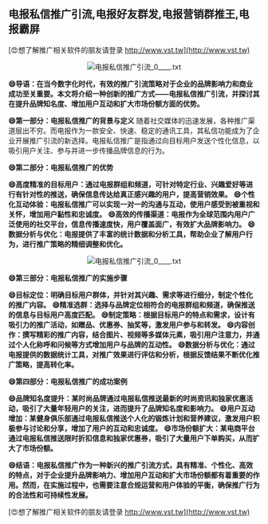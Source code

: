 ## **电报私信推广引流,电报好友群发,电报营销群推王,电报霸屏**

[😍想了解推广相关软件的朋友请登录 http://www.vst.tw](http://www.vst.tw)

 <center><img src="https://vst.tw/MP4/tuiguang/png/3.png" alt="电报私信推广引流_0____.txt"></center>

**😄导语：在当今数字化时代，有效的推广引流策略对于企业的品牌影响力和商业成功至关重要。本文将介绍一种创新的推广方式——电报私信推广引流，并探讨其在提升品牌知名度、增加用户互动和扩大市场份额方面的优势。**

**😄第一部分：电报私信推广的背景与定义**
随着社交媒体的迅速发展，各种推广渠道层出不穷。而电报作为一款安全、快速、稳定的通讯工具，其私信功能成为了企业开展推广引流的新选择。电报私信推广是指通过向目标用户发送个性化信息，以吸引用户关注、参与并进一步传播品牌信息的行为。

**😄第二部分：电报私信推广的优势**

**😄高度精准的目标用户：通过电报群组和频道，可针对特定行业、兴趣爱好等进行有针对性的推送，确保信息传达给真正感兴趣的用户，提高营销效果。**
**😄个性化互动体验：电报私信推广可以实现一对一的沟通与互动，使用户感受到被重视和关怀，增加用户黏性和忠诚度。**
**😄高效的传播渠道：电报作为全球范围内用户广泛使用的社交平台，信息传播速度快，用户覆盖面广，有效扩大品牌影响力。**
**😄数据分析与优化：电报提供了丰富的统计数据和分析工具，帮助企业了解用户行为，进行推广策略的精细调整和优化。**

 <center><img src="https://vst.tw/MP4/tuiguang/png/0.png" alt="电报私信推广引流_0____.txt"></center>

**😄第三部分：电报私信推广的实施步骤**

**😄目标定位：明确目标用户群体，并针对其兴趣、需求等进行细分，制定个性化的推广内容。**
**😄精准选群：选择与品牌定位相符合的电报群组和频道，确保推送的信息与目标用户高度匹配。**
**😄制定策略：根据目标用户的特点和需求，设计有吸引力的推广活动，如赠品、优惠券、抽奖等，激发用户参与和转发。**
**😄内容创作：撰写精彩的推广内容，结合图片、视频等多媒体元素，吸引用户注意力，并通过个人化称呼和问候等方式增加用户与品牌的互动性。**
**😄数据分析与优化：通过电报提供的数据统计工具，对推广效果进行评估和分析，根据反馈结果不断优化推广策略，提高转化率。**

**😄第四部分：电报私信推广的成功案例**

**😄品牌知名度提升：某时尚品牌通过电报私信推送最新的时尚资讯和独家优惠活动，吸引了大量年轻用户的关注，进而提升了品牌知名度和影响力。**
**😄用户互动增加：某健身俱乐部通过电报私信推送个人化的锻炼计划和营养建议，激发用户积极参与讨论和分享，增加了用户的互动和忠诚度。**
**😄市场份额扩大：某电商平台通过电报私信推送限时折扣信息和独家优惠券，吸引了大量用户下单购买，从而扩大了市场份额。**

**😄结语：电报私信推广作为一种新兴的推广引流方式，具有精准、个性化、高效的特点，对于企业提升品牌影响力、增加用户互动和扩大市场份额都有着重要的作用。然而，在实施过程中，也需要注意合规运营和用户体验的平衡，确保推广行为的合法性和可持续性发展。**

[😍想了解推广相关软件的朋友请登录 http://www.vst.tw](http://www.vst.tw)



